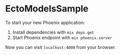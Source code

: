 # EctoModelsSample

To start your new Phoenix application:

1. Install dependencies with `mix deps.get`
2. Start Phoenix endpoint with `mix phoenix.server`

Now you can visit `localhost:4000` from your browser.
